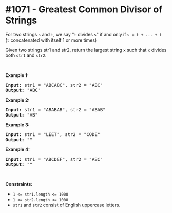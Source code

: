 # \#1071 - Greatest Common Divisor of Strings
<p>For two strings <code>s</code> and <code>t</code>, we say &quot;<code>t</code> divides <code>s</code>&quot; if and only if <code>s = t + ... + t</code>&nbsp; (<code>t</code> concatenated with itself 1 or more times)</p>

<p>Given two strings str1 and str2, return the largest string <code>x</code> such that <code>x</code> divides both&nbsp;<code><font face="monospace">str1</font></code>&nbsp;and <code><font face="monospace">str2</font></code>.</p>

<p>&nbsp;</p>
<p><strong>Example 1:</strong></p>
<pre><strong>Input:</strong> str1 = "ABCABC", str2 = "ABC"
<strong>Output:</strong> "ABC"
</pre><p><strong>Example 2:</strong></p>
<pre><strong>Input:</strong> str1 = "ABABAB", str2 = "ABAB"
<strong>Output:</strong> "AB"
</pre><p><strong>Example 3:</strong></p>
<pre><strong>Input:</strong> str1 = "LEET", str2 = "CODE"
<strong>Output:</strong> ""
</pre><p><strong>Example 4:</strong></p>
<pre><strong>Input:</strong> str1 = "ABCDEF", str2 = "ABC"
<strong>Output:</strong> ""
</pre>
<p>&nbsp;</p>
<p><strong>Constraints:</strong></p>

<ul>
	<li><code>1 &lt;= str1.length &lt;= 1000</code></li>
	<li><code>1 &lt;= str2.length &lt;= 1000</code></li>
	<li><code>str1</code>&nbsp;and <code>str2</code>&nbsp;consist of&nbsp;English uppercase letters.</li>
</ul>
